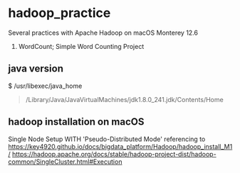 # hadoop_practice
Several practices with Apache Hadoop on macOS Monterey 12.6
1) WordCount; Simple Word Counting Project

## java version
$ /usr/libexec/java_home
> /Library/Java/JavaVirtualMachines/jdk1.8.0_241.jdk/Contents/Home

## hadoop installation on macOS
Single Node Setup WITH 'Pseudo-Distributed Mode'
referencing to 
https://key4920.github.io/docs/bigdata_platform/Hadoop/hadoop_install_M1/
https://hadoop.apache.org/docs/stable/hadoop-project-dist/hadoop-common/SingleCluster.html#Execution
